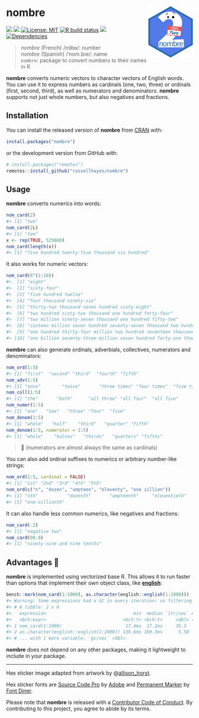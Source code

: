 
<!-- README.md is generated from README.Rmd. Please edit that file -->

# nombre <img src="man/figures/logo.png?raw=TRUE" align="right" height="138" />

<!-- badges: start -->

[![](https://www.r-pkg.org/badges/version/nombre?color=brightgreen)](https://cran.r-project.org/package=nombre)
[![](https://img.shields.io/badge/lifecycle-maturing-blue.svg)](https://www.tidyverse.org/lifecycle/#maturing)
[![License:
MIT](https://img.shields.io/badge/license-MIT-blueviolet.svg)](https://cran.r-project.org/web/licenses/MIT)
[![R build
status](https://github.com/rossellhayes/nombre/workflows/R-CMD-check/badge.svg)](https://github.com/rossellhayes/nombre/actions)
[![](https://codecov.io/gh/rossellhayes/nombre/branch/master/graph/badge.svg)](https://codecov.io/gh/rossellhayes/nombre)
[![Dependencies](https://tinyverse.netlify.com/badge/nombre)](https://cran.r-project.org/package=nombre)
<!-- badges: end -->

> *nombre* (French) /nɔ̃bʁ/: number  
> *nombre* (Spanish) /ˈnom.bɾe/: name  
> `nombre`: package to convert numbers to their names in R

**nombre** converts numeric vectors to character vectors of English
words. You can use it to express numbers as cardinals (one, two, three)
or ordinals (first, second, third), as well as numerators and
denominators. **nombre** supports not just whole numbers, but also
negatives and fractions.

## Installation

You can install the released version of **nombre** from
[CRAN](https://CRAN.R-project.org) with:

``` r
install.packages("nombre")
```

or the development version from GitHub with:

``` r
# install.packages("remotes")
remotes::install_github("rossellhayes/nombre")
```

## Usage

**nombre** converts numerics into words:

``` r
nom_card(2)
#> [1] "two"
nom_card(2L)
#> [1] "two"
x <- rep(TRUE, 525600)
nom_card(length(x))
#> [1] "five hundred twenty-five thousand six hundred"
```

It also works for numeric vectors:

``` r
nom_card(8^(1:10))
#>  [1] "eight"                                                                                       
#>  [2] "sixty-four"                                                                                  
#>  [3] "five hundred twelve"                                                                         
#>  [4] "four thousand ninety-six"                                                                    
#>  [5] "thirty-two thousand seven hundred sixty-eight"                                               
#>  [6] "two hundred sixty-two thousand one hundred forty-four"                                       
#>  [7] "two million ninety-seven thousand one hundred fifty-two"                                     
#>  [8] "sixteen million seven hundred seventy-seven thousand two hundred sixteen"                    
#>  [9] "one hundred thirty-four million two hundred seventeen thousand seven hundred twenty-eight"   
#> [10] "one billion seventy-three million seven hundred forty-one thousand eight hundred twenty-four"
```

**nombre** can also generate ordinals, adverbials, collectives,
numerators and denominators:

``` r
nom_ord(1:5)
#> [1] "first"  "second" "third"  "fourth" "fifth"
nom_adv(1:5)
#> [1] "once"        "twice"       "three times" "four times"  "five times"
nom_coll(1:5)
#> [1] "the"       "both"      "all three" "all four"  "all five"
nom_numer(1:5)
#> [1] "one"   "two"   "three" "four"  "five"
nom_denom(1:5)
#> [1] "whole"   "half"    "third"   "quarter" "fifth"
nom_denom(1:5, numerator = 1:5)
#> [1] "whole"    "halves"   "thirds"   "quarters" "fifths"
```

> 🤫 (numerators are almost always the same as cardinals)

You can also add ordinal suffixes to numerics or arbitrary number-like
strings:

``` r
nom_ord(1:5, cardinal = FALSE)
#> [1] "1st" "2nd" "3rd" "4th" "5th"
nom_ord(c("n", "dozen", "umpteen", "eleventy", "one zillion"))
#> [1] "nth"           "dozenth"       "umpteenth"     "eleventieth"  
#> [5] "one-zillionth"
```

It can also handle less common numerics, like negatives and fractions:

``` r
nom_card(-2)
#> [1] "negative two"
nom_card(99.9)
#> [1] "ninety-nine and nine tenths"
```

## Advantages 🚀

**nombre** is implemented using vectorized base R. This allows it to run
faster than options that implement their own object class, like
[**english**](https://CRAN.R-project.org/package=english):

``` r
bench::mark(nom_card(1:1000), as.character(english::english(1:1000)))
#> Warning: Some expressions had a GC in every iteration; so filtering is disabled.
#> # A tibble: 2 x 6
#>   expression                                 min  median `itr/sec` mem_alloc
#>   <bch:expr>                             <bch:t> <bch:t>     <dbl> <bch:byt>
#> 1 nom_card(1:1000)                        17.4ms  27.2ms     35.5     1.03MB
#> 2 as.character(english::english(1:1000)) 139.6ms 160.3ms      5.58  389.29KB
#> # ... with 1 more variable: `gc/sec` <dbl>
```

**nombre** does not depend on any other packages, making it lightweight
to include in your package.

-----

Hex sticker image adapted from artwork by
@[allison\_horst](https://github.com/allisonhorst/stats-illustrations).

Hex sticker fonts are [Source Code
Pro](https://github.com/adobe-fonts/source-code-pro) by
[Adobe](https://adobe.com) and [Permanent
Marker](https://www.fontsquirrel.com/fonts/permanent-marker) by [Font
Diner](https://www.fontdiner.com/).

Please note that **nombre** is released with a [Contributor Code of
Conduct](https://contributor-covenant.org/version/2/0/CODE_OF_CONDUCT.html).
By contributing to this project, you agree to abide by its terms.
